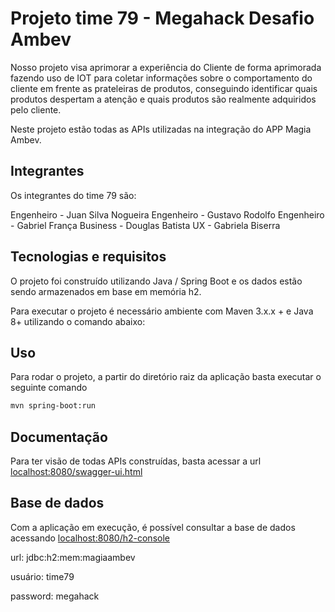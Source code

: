 # Projeto time 79 - Megahack Desafio Ambev

Nosso projeto visa aprimorar a experiência do Cliente de forma aprimorada fazendo uso de IOT para coletar informações sobre o comportamento do cliente em frente as prateleiras de produtos, conseguindo identificar quais produtos despertam a atenção e quais produtos são realmente adquiridos pelo cliente.

Neste projeto estão todas as APIs utilizadas na integração do APP Magia Ambev.

## Integrantes

Os integrantes do time 79 são:

Engenheiro - Juan Silva Nogueira
Engenheiro - Gustavo Rodolfo
Engenheiro - Gabriel França
Business - Douglas Batista
UX - Gabriela Biserra


## Tecnologias e requisitos

O projeto foi construído utilizando Java / Spring Boot e os dados estão sendo armazenados em base em memória h2.

Para executar o projeto é necessário ambiente com Maven 3.x.x + e Java 8+ utilizando o comando abaixo:

## Uso

Para rodar o projeto, a partir do diretório raiz da aplicação basta executar o seguinte comando

```bash
mvn spring-boot:run
```

## Documentação

Para ter visão de todas APIs construídas, basta acessar a url [localhost:8080/swagger-ui.html](localhost:8080/swagger-ui.html)

## Base de dados

Com a aplicação em execução, é possível consultar a base de dados acessando [localhost:8080/h2-console](localhost:8080/h2-console)

url: jdbc:h2:mem:magiaambev

usuário: time79

password: megahack

